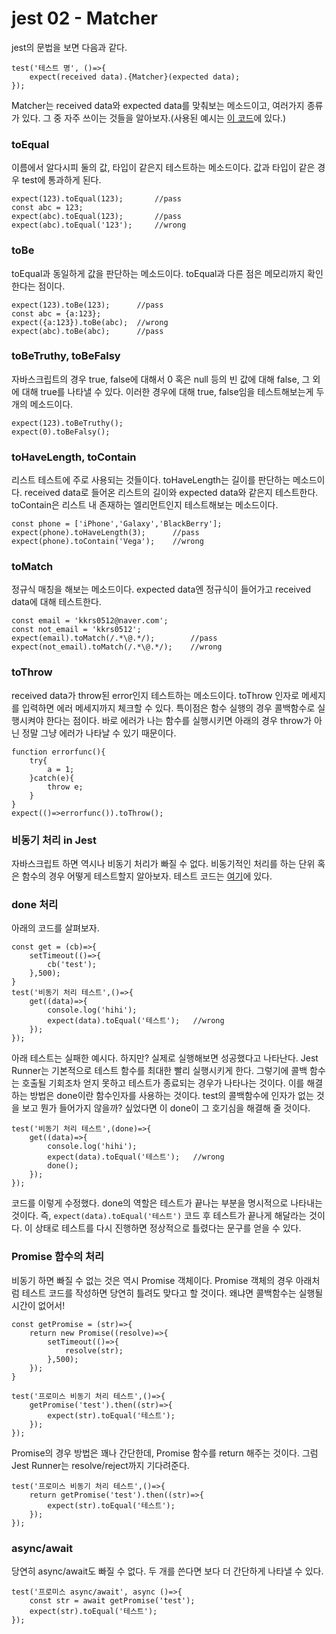 # jest 02 - Matcher
jest의 문법을 보면 다음과 같다. 
```
test('테스트 명', ()=>{
    expect(received data).{Matcher}(expected data);
});
```
Matcher는 received data와 expected data를 맞춰보는 메소드이고, 여러가지 종류가 있다. 그 중 자주 쓰이는 것들을 알아보자.(사용된 예시는 [이 코드](test\matcher.test.js)에 있다.)   
### toEqual
이름에서 알다시피 둘의 값, 타입이 같은지 테스트하는 메소드이다. 값과 타입이 같은 경우 test에 통과하게 된다.
```
expect(123).toEqual(123);       //pass
const abc = 123;
expect(abc).toEqual(123);       //pass
expect(abc).toEqual('123');     //wrong 
```
### toBe
toEqual과 동일하게 값을 판단하는 메소드이다. toEqual과 다른 점은 메모리까지 확인한다는 점이다.
```
expect(123).toBe(123);      //pass
const abc = {a:123};
expect({a:123}).toBe(abc);  //wrong
expect(abc).toBe(abc);      //pass
```
### toBeTruthy, toBeFalsy
자바스크립트의 경우 true, false에 대해서 0 혹은 null 등의 빈 값에 대해 false, 그 외에 대해 true를 나타낼 수 있다. 이러한 경우에 대해 true, false임을 테스트해보는게 두 개의 메소드이다. 
```
expect(123).toBeTruthy();
expect(0).toBeFalsy();
```
### toHaveLength, toContain
리스트 테스트에 주로 사용되는 것들이다. toHaveLength는 길이를 판단하는 메소드이다. received data로 들어온 리스트의 길이와 expected data와 같은지 테스트한다.   
toContain은 리스트 내 존재하는 엘리먼트인지 테스트해보는 메소드이다.
```
const phone = ['iPhone','Galaxy','BlackBerry'];
expect(phone).toHaveLength(3);      //pass
expect(phone).toContain('Vega');    //wrong
```
### toMatch
정규식 매칭을 해보는 메소드이다. expected data엔 정규식이 들어가고 received data에 대해 테스트한다.
```
const email = 'kkrs0512@naver.com';
const not_email = 'kkrs0512';
expect(email).toMatch(/.*\@.*/);        //pass
expect(not_email).toMatch(/.*\@.*/);    //wrong
```
### toThrow
received data가 throw된 error인지 테스트하는 메소드이다. toThrow 인자로 메세지를 입력하면 에러 메세지까지 체크할 수 있다. 특이점은 함수 실행의 경우 콜백함수로 실행시켜야 한다는 점이다. 
바로 에러가 나는 함수를 실행시키면 아래의 경우 throw가 아닌 정말 그냥 에러가 나타날 수 있기 때문이다.
```
function errorfunc(){
    try{
        a = 1;
    }catch(e){
        throw e;
    }
}
expect(()=>errorfunc()).toThrow();
```

### 비동기 처리 in Jest
자바스크립트 하면 역시나 비동기 처리가 빠질 수 없다. 비동기적인 처리를 하는 단위 혹은 함수의 경우 어떻게 테스트할지 알아보자. 테스트 코드는 [여기](test/async.test.js)에 있다.
### done 처리
아래의 코드를 살펴보자.
```
const get = (cb)=>{
    setTimeout(()=>{
        cb('test');
    },500);
}
test('비동기 처리 테스트',()=>{
    get((data)=>{
        console.log('hihi');
        expect(data).toEqual('테스트');   //wrong
    });
});
```
아래 테스트는 실패한 예시다. 하지만? 실제로 실행해보면 성공했다고 나타난다. Jest Runner는 기본적으로 테스트 함수를 최대한 빨리 실행시키게 한다. 그렇기에 콜백 함수는 호출될 기회조차 얻지 못하고 테스트가 종료되는 경우가 나타나는 것이다. 이를 해결하는 방법은 done이란 함수인자를 사용하는 것이다. test의 콜백함수에 인자가 없는 것을 보고 뭔가 들어가지 않을까? 싶었다면 이 done이 그 호기심을 해결해 줄 것이다.   
```
test('비동기 처리 테스트',(done)=>{
    get((data)=>{
        console.log('hihi');
        expect(data).toEqual('테스트');   //wrong
        done();
    });
});
```
코드를 이렇게 수정했다. done의 역할은 테스트가 끝나는 부분을 명시적으로 나타내는 것이다. 즉, `expect(data).toEqual('테스트')` 코드 후 테스트가 끝나게 해달라는 것이다. 이 상태로 테스트를 다시 진행하면 정상적으로 틀렸다는 문구를 얻을 수 있다.   
### Promise 함수의 처리
비동기 하면 빠질 수 없는 것은 역시 Promise 객체이다. Promise 객체의 경우 아래처럼 테스트 코드를 작성하면 당연히 틀려도 맞다고 할 것이다. 왜냐면 콜백함수는 실행될 시간이 없어서!   
```
const getPromise = (str)=>{
    return new Promise((resolve)=>{
        setTimeout(()=>{
            resolve(str);
        },500);
    });
}

test('프로미스 비동기 처리 테스트',()=>{
    getPromise('test').then((str)=>{
        expect(str).toEqual('테스트');
    });
});
```
Promise의 경우 방법은 꽤나 간단한데, Promise 함수를 return 해주는 것이다. 그럼 Jest Runner는 resolve/reject까지 기다려준다.
```
test('프로미스 비동기 처리 테스트',()=>{
    return getPromise('test').then((str)=>{
        expect(str).toEqual('테스트');
    });
});
```
### async/await
당연히 async/await도 빠질 수 없다. 두 개를 쓴다면 보다 더 간단하게 나타낼 수 있다.
```
test('프로미스 async/await', async ()=>{
    const str = await getPromise('test');
    expect(str).toEqual('테스트');
});
```